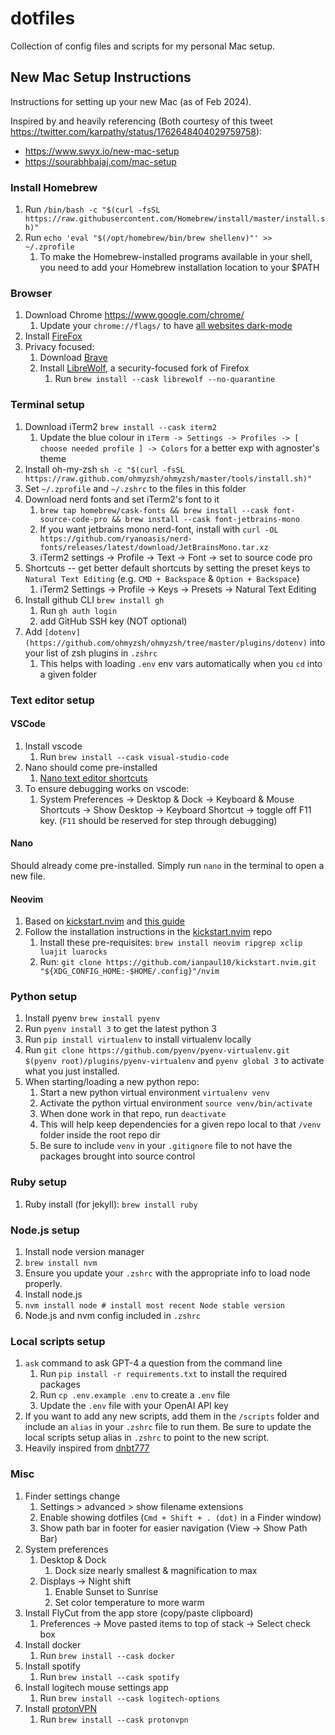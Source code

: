 # dotfiles

Collection of config files and scripts for my personal Mac setup.

## New Mac Setup Instructions

Instructions for setting up your new Mac (as of Feb 2024).

Inspired by and heavily referencing (Both courtesy of this tweet https://twitter.com/karpathy/status/1762648404029759758):

* https://www.swyx.io/new-mac-setup
* https://sourabhbajaj.com/mac-setup

### Install Homebrew

1. Run `/bin/bash -c "$(curl -fsSL https://raw.githubusercontent.com/Homebrew/install/master/install.sh)"`
2. Run `echo 'eval "$(/opt/homebrew/bin/brew shellenv)"' >> ~/.zprofile`
   1. To make the Homebrew-installed programs available in your shell, you need to add your Homebrew installation location to your $PATH

### Browser

1. Download Chrome https://www.google.com/chrome/
   1. Update your `chrome://flags/` to have [all websites dark-mode](https://www.howtogeek.com/446198/how-to-force-dark-mode-on-every-website-in-google-chrome/)
2. Install [FireFox](https://www.mozilla.org/en-US/firefox/new/)
3. Privacy focused:
   1. Download [Brave](https://brave.com/)
   2. Install [LibreWolf](https://librewolf.net/), a security-focused fork of Firefox 
      1. Run `brew install --cask librewolf --no-quarantine`

### Terminal setup

1. Download iTerm2 `brew install --cask iterm2`
   1. Update the blue colour in `iTerm -> Settings -> Profiles -> [ choose needed profile ] -> Colors` for a better exp with agnoster's theme
2. Install oh-my-zsh `sh -c "$(curl -fsSL https://raw.github.com/ohmyzsh/ohmyzsh/master/tools/install.sh)"`
3. Set `~/.zprofile` and `~/.zshrc` to the files in this folder
4. Download nerd fonts and set iTerm2's font to it
   1. `brew tap homebrew/cask-fonts && brew install --cask font-source-code-pro && brew install --cask font-jetbrains-mono`
   2. If you want jetbrains mono nerd-font, install with `curl -OL https://github.com/ryanoasis/nerd-fonts/releases/latest/download/JetBrainsMono.tar.xz`
   3. iTerm2 settings -> Profile -> Text -> Font -> set to source code pro
5. Shortcuts -- get better default shortcuts by setting the preset keys to `Natural Text Editing` (e.g. `CMD + Backspace` & `Option + Backspace`)
   1. iTerm2 Settings -> Profile -> Keys -> Presets -> Natural Text Editing
6. Install github CLI `brew install gh`
   1. Run `gh auth login`
   2. add GitHub SSH key (NOT optional)
7. Add `[dotenv](https://github.com/ohmyzsh/ohmyzsh/tree/master/plugins/dotenv)` into your list of zsh plugins in `.zshrc`
   1. This helps with loading `.env` env vars automatically when you `cd` into a given folder

### Text editor setup

#### VSCode

1. Install vscode
   1. Run `brew install --cask visual-studio-code`
2. Nano should come pre-installed
   1. [Nano text editor shortcuts](https://www.nano-editor.org/dist/latest/cheatsheet.html)
3. To ensure debugging works on vscode:
   1. System Preferences -> Desktop & Dock -> Keyboard & Mouse Shortcuts -> Show Desktop -> Keyboard Shortcut -> toggle off F11 key. (`F11` should be reserved for step through debugging)

#### Nano

Should already come pre-installed. Simply run `nano` in the terminal to open a new file.

#### Neovim

1. Based on [kickstart.nvim](https://github.com/nvim-lua/kickstart.nvim) and [this guide](https://www.youtube.com/watch?v=m8C0Cq9Uv9o)
2. Follow the installation instructions in the [kickstart.nvim](https://github.com/nvim-lua/kickstart.nvim#installation) repo
   1. Install these pre-requisites: `brew install neovim ripgrep xclip luajit luarocks`
   2. Run: `git clone https://github.com/ianpaul10/kickstart.nvim.git "${XDG_CONFIG_HOME:-$HOME/.config}"/nvim` 

### Python setup

1. Install pyenv `brew install pyenv`
2. Run `pyenv install 3` to get the latest python 3
3. Run `pip install virtualenv` to install virtualenv locally
4. Run `git clone https://github.com/pyenv/pyenv-virtualenv.git $(pyenv root)/plugins/pyenv-virtualenv` and `pyenv global 3` to activate what you just installed.
5. When starting/loading a new python repo:
   1. Start a new python virtual environment `virtualenv venv`
   2. Activate the python virtual environment `source venv/bin/activate`
   3. When done work in that repo, run `deactivate`
   4. This will help keep dependencies for a given repo local to that `/venv` folder inside the root repo dir
   5. Be sure to include `venv` in your `.gitignore` file to not have the packages brought into source control

### Ruby setup

1. Ruby install (for jekyll): `brew install ruby`

### Node.js setup

1. Install node version manager
  1. `brew install nvm`
  2. Ensure you update your `.zshrc` with the appropriate info to load node properly.
2. Install node.js
  1. `nvm install node # install most recent Node stable version`
3. Node.js and nvm config included in `.zshrc`

### Local scripts setup

1. `ask` command to ask GPT-4 a question from the command line
   1. Run `pip install -r requirements.txt` to install the required packages
   2. Run `cp .env.example .env` to create a `.env` file
   3. Update the `.env` file with your OpenAI API key
2. If you want to add any new scripts, add them in the `/scripts` folder and include an `alias` in your `.zshrc` file to run them. Be sure to update the local scripts setup alias in `.zshrc` to point to the new script.
3. Heavily inspired from [dnbt777](https://github.com/dnbt777/EasyModularScripts/tree/main)

### Misc

1. Finder settings change
   1. Settings > advanced > show filename extensions
   2. Enable showing dotfiles (`Cmd + Shift + . (dot)` in a Finder window)
   3. Show path bar in footer for easier navigation (View -> Show Path Bar)
2. System preferences
   1. Desktop & Dock
      1. Dock size nearly smallest & magnification to max
   2. Displays -> Night shift
      1. Enable Sunset to Sunrise
      2. Set color temperature to more warm
3. Install FlyCut from the app store (copy/paste clipboard)
   1. Preferences -> Move pasted items to top of stack -> Select check box
4. Install docker
   1. Run `brew install --cask docker`
5. Install spotify
   1. Run `brew install --cask spotify`
6. Install logitech mouse settings app
   1. Run `brew install --cask logitech-options`
7. Install [protonVPN](https://protonvpn.com/download/macos)
   1.  Run `brew install --cask protonvpn`
